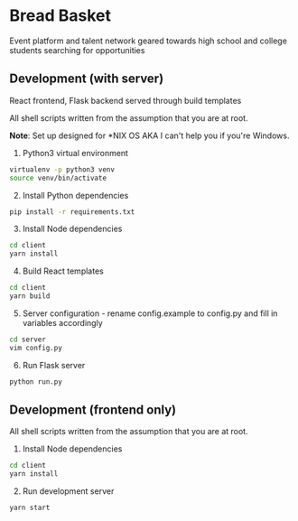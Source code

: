 # Bread Basket
Event platform and talent network geared towards high school and college students searching for opportunities

## Development (with server)
React frontend, Flask backend served through build templates

All shell scripts written from the assumption that you are at root. 

**Note**: Set up designed for *NIX OS AKA I can't help you if you're Windows. 

1. Python3 virtual environment
```sh
virtualenv -p python3 venv
source venv/bin/activate
```

2. Install Python dependencies
```sh
pip install -r requirements.txt
```

3. Install Node dependencies
```sh
cd client
yarn install
```

4. Build React templates
```sh
cd client
yarn build
```

5. Server configuration - rename config.example to config.py and fill in variables accordingly
```sh
cd server
vim config.py
```

6. Run Flask server
```sh
python run.py
```

## Development (frontend only)

All shell scripts written from the assumption that you are at root. 

1. Install Node dependencies
```sh
cd client
yarn install
```

2. Run development server
```sh
yarn start
```